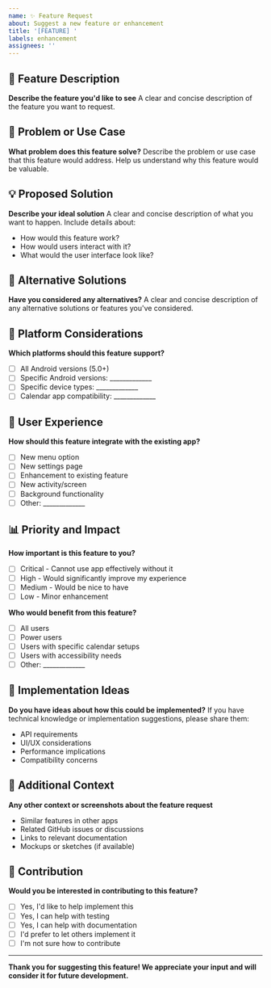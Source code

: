 ```yaml
---
name: ✨ Feature Request
about: Suggest a new feature or enhancement
title: '[FEATURE] '
labels: enhancement
assignees: ''
---
```


## 🚀 Feature Description
**Describe the feature you'd like to see**
A clear and concise description of the feature you want to request.

## 🎯 Problem or Use Case
**What problem does this feature solve?**
Describe the problem or use case that this feature would address. Help us understand why this feature would be valuable.

## 💡 Proposed Solution
**Describe your ideal solution**
A clear and concise description of what you want to happen. Include details about:
- How would this feature work?
- How would users interact with it?
- What would the user interface look like?

## 🔄 Alternative Solutions
**Have you considered any alternatives?**
A clear and concise description of any alternative solutions or features you've considered.

## 📱 Platform Considerations
**Which platforms should this feature support?**
- [ ] All Android versions (5.0+)
- [ ] Specific Android versions: _____________
- [ ] Specific device types: _____________
- [ ] Calendar app compatibility: _____________

## 🎨 User Experience
**How should this feature integrate with the existing app?**
- [ ] New menu option
- [ ] New settings page
- [ ] Enhancement to existing feature
- [ ] New activity/screen
- [ ] Background functionality
- [ ] Other: _____________

## 📊 Priority and Impact
**How important is this feature to you?**
- [ ] Critical - Cannot use app effectively without it
- [ ] High - Would significantly improve my experience
- [ ] Medium - Would be nice to have
- [ ] Low - Minor enhancement

**Who would benefit from this feature?**
- [ ] All users
- [ ] Power users
- [ ] Users with specific calendar setups
- [ ] Users with accessibility needs
- [ ] Other: _____________

## 🔧 Implementation Ideas
**Do you have ideas about how this could be implemented?**
If you have technical knowledge or implementation suggestions, please share them:
- API requirements
- UI/UX considerations
- Performance implications
- Compatibility concerns

## 📝 Additional Context
**Any other context or screenshots about the feature request**
- Similar features in other apps
- Related GitHub issues or discussions
- Links to relevant documentation
- Mockups or sketches (if available)

## 🤝 Contribution
**Would you be interested in contributing to this feature?**
- [ ] Yes, I'd like to help implement this
- [ ] Yes, I can help with testing
- [ ] Yes, I can help with documentation
- [ ] I'd prefer to let others implement it
- [ ] I'm not sure how to contribute

---

**Thank you for suggesting this feature! We appreciate your input and will consider it for future development.**